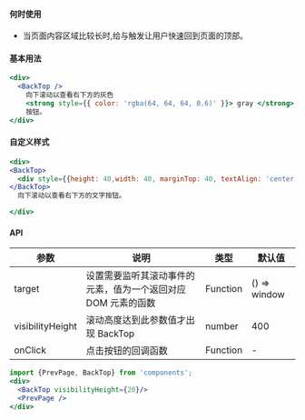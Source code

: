 #### **何时使用**

- 当页面内容区域比较长时,给与触发让用户快速回到页面的顶部。

#### **基本用法**

```jsx
<div>
  <BackTop />
    向下滚动以查看右下方的灰色
    <strong style={{ color: 'rgba(64, 64, 64, 0.6)' }}> gray </strong>
    按钮。
</div>
```

#### **自定义样式**

```jsx
<div>
<BackTop>
  <div style={{height: 40,width: 40, marginTop: 40, textAlign: 'center',borderRadius: 4,fontSize: 20,backgroundColor: '#13B886',color: '#fff',lineHeight: '40px', fontSize: 14}}>返回</div>
</BackTop>
  向下滚动以查看右下方的文字按钮。

</div>
```

#### **API**

| 参数 | 说明 | 类型 | 默认值 |
| --- | --- | --- | --- |
| target | 设置需要监听其滚动事件的元素，值为一个返回对应 DOM 元素的函数 | Function | () => window |
| visibilityHeight | 滚动高度达到此参数值才出现 BackTop | number | 400 |
| onClick | 点击按钮的回调函数 | Function | - |

```jsx noeditor
import {PrevPage, BackTop} from 'components';
<div>
  <BackTop visibilityHeight={20}/>
  <PrevPage />
</div>
```
